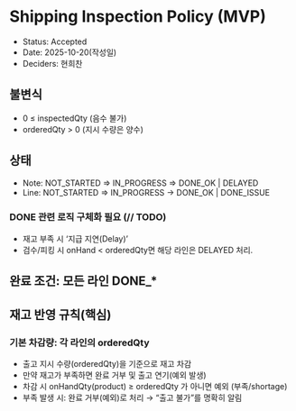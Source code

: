 # Shipping Inspection Policy (MVP)

- Status: Accepted
- Date: 2025-10-20(작성일)
- Deciders: 현희찬

## 불변식

- 0 ≤ inspectedQty (음수 불가)
- orderedQty > 0 (지시 수량은 양수)

## 상태

- Note: NOT_STARTED => IN_PROGRESS => DONE_OK | DELAYED
- Line: NOT_STARTED => IN_PROGRESS → DONE_OK | DONE_ISSUE

### DONE 관련 로직 구체화 필요 (// TODO)
- 재고 부족 시 ‘지급 지연(Delay)’
- 검수/피킹 시 onHand < orderedQty면 해당 라인은 DELAYED 처리.

## 완료 조건: 모든 라인 DONE_*

## 재고 반영 규칙(핵심)

### 기본 차감량: 각 라인의 orderedQty

- 출고 지시 수량(orderedQty)을 기준으로 재고 차감
- 만약 재고가 부족하면 완료 거부 및 출고 연기(예외 발생)
- 차감 시 onHandQty(product) ≥ orderedQty 가 아니면 예외 (부족/shortage)
- 부족 발생 시: 완료 거부(예외)로 처리 → “출고 불가”를 명확히 알림
